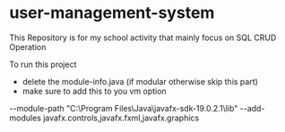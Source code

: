 # user-management-system
This Repository is for my school activity that mainly focus on SQL CRUD Operation

To run this project 
  - delete the module-info.java (if modular otherwise skip this part)
  - make sure to add this to you vm option 

--module-path
"C:\Program Files\Java\javafx-sdk-19.0.2.1\lib"
--add-modules
javafx.controls,javafx.fxml,javafx.graphics
